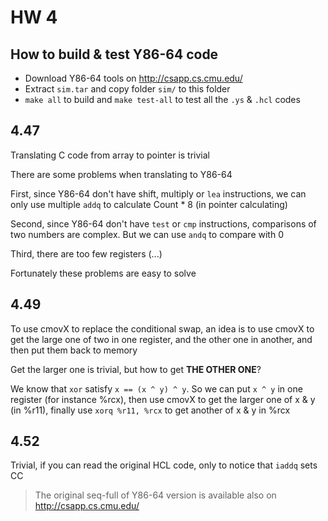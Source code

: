 # HW 4 #

## How to build & test Y86-64 code ##

- Download Y86-64 tools on <http://csapp.cs.cmu.edu/>
- Extract `sim.tar` and copy folder `sim/` to this folder
- `make all` to build and `make test-all` to test all the `.ys` & `.hcl` codes

## 4.47 ##

Translating C code from array to pointer is trivial

There are some problems when translating to Y86-64

First, since Y86-64 don't have shift, multiply or `lea` instructions, we can only use multiple `addq` to calculate Count * 8 (in pointer calculating)

Second, since Y86-64 don't have `test` or `cmp` instructions, comparisons of two numbers are complex. But we can use `andq` to compare with 0

Third, there are too few registers (...)

Fortunately these problems are easy to solve

## 4.49 ##

To use cmovX to replace the conditional swap, an idea is to use cmovX to get the large one of two in one register, and the other one in another, and then put them back to memory

Get the larger one is trivial, but how to get __THE OTHER ONE__?

We know that `xor` satisfy `x == (x ^ y) ^ y`. So we can put `x ^ y` in one register (for instance %rcx), then use cmovX to get the larger one of x & y (in %r11), finally use `xorq %r11, %rcx` to get another of x & y in %rcx

## 4.52 ##

Trivial, if you can read the original HCL code, only to notice that `iaddq` sets CC

> The original seq-full of Y86-64 version is available also on <http://csapp.cs.cmu.edu/>
